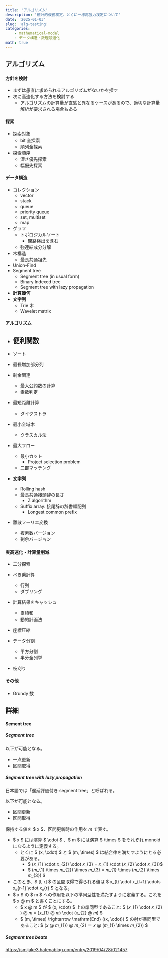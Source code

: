 ```yaml
---
title: 'アルゴリズム'
description: '統計的仮説検定、とくに一様再強力検定について'
date: '2025-01-03'
slug: 'alg-testing'
categories:
    - mathematical-model
    - データ構造・数理最適化
math: true
---
```


## アルゴリズム

#### 方針を検討

- まずは愚直に求められるアルゴリズムがないかを探す
- 次に高速化する方法を検討する
  - アルゴリズムの計算量が直感と異なるケースがあるので、適切な計算量解析が要求される場合もある

#### 探索

- 探索対象
  - bit 全探索
  - 順列全探索
- 探索順序
  - 深さ優先探索
  - 幅優先探索

#### データ構造

- コレクション
  - vector
  - stack
  - queue
  - priority queue
  - set, multiset
  - map
- グラフ
  - トポロジカルソート
    - 閉路検出を含む
  - 強連結成分分解
- 木構造
  - 最長共通祖先
- Union-Find
- Segment tree
  - Segment tree (in usual form)
  - Binary Indexed tree
  - Segment tree with lazy propagation
- **計算幾何**
- **文字列**
  - Trie 木
  - Wavelet matrix


#### アルゴリズム

- 便利関数
  - 

- ソート
- 最長増加部分列
- 剰余関連
  - 最大公約数の計算
  - 素数判定
- 最短距離計算
  - ダイクストラ
- 最小全域木
  - クラスカル法
- 最大フロー
  - 最小カット
    - Project selection problem
  - 二部マッチング
- **文字列**
  - Rolling hash
  - 最長共通接頭辞の長さ
    - Z algorithm
  - Suffix array: 接尾辞の辞書順配列
    - Longest common prefix
- 離散フーリエ変換
  - 複素数バージョン
  - 剰余バージョン


#### 実高速化・計算量削減

- 二分探索
- べき乗計算
  - 行列
  - ダブリング
- 計算結果をキャッシュ
  - 累積和
  - 動的計画法

- 座標圧縮
- データ分割
  - 平方分割
  - 半分全列挙
- 枝刈り

#### その他

- Grundy 数



## 詳細

#### Sement tree

##### Segment tree 

以下が可能となる。

- 一点更新
- 区間取得

##### Segment tree with lazy propagation

日本語では「遅延評価付き segment tree」と呼ばれる。

以下が可能となる。

- 区間更新
- 区間取得

保持する値を $ x $、区間更新時の作用を $m$ で表す。

- $ x $ には演算 $ \cdot $ 、$ m $ には演算 $ \times $ をそれぞれ monoid になるように定義する。
  - とくに $ (x, \cdot) $ と $ (m, \times) $ は結合律を満たすようにとる必要がある。
    - $ (𝑥_{1} \cdot 𝑥_{2}) \cdot 𝑥_{3} = 𝑥_{1} \cdot (𝑥_{2} \cdot 𝑥_{3})$
    - $ (𝑚_{1} \times 𝑚_{2}) \times 𝑚_{3} = 𝑚_{1} \times (𝑚_{2} \times 𝑚_{3}) $
- このとき、$ [l, r] $ の区間取得で得られる値は $ x_{l} \cdot x_{l+1} \cdots x_{r-1} \cdot x_{r} $ となる。
- $ x $ の $ m $ への作用を以下の準同型性を満たすように定義する。これを $ x @ m $ と書くことにする。
  - $ x @ m $ が $ (x, \cdot) $ 上の準同型であること: $ (𝑥_{1} \cdot 𝑥_{2} ) @ 𝑚 = (𝑥_{1} @ 𝑚) \cdot (𝑥_{2} @ 𝑚) $
  - $ (m, \times) \rightarrow \mathrm{End} ((x, \cdot)) $ の射が準同型であること: $ (𝑥 @ 𝑚_{1}) @ 𝑚_{2} ＝ 𝑥 @ (𝑚_{1} \times 𝑚_{2}) $



##### Segment tree beats

https://smijake3.hatenablog.com/entry/2019/04/28/021457